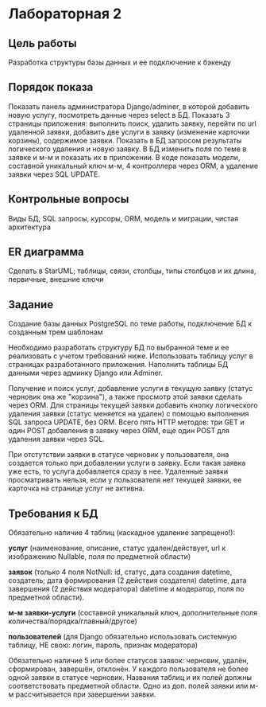 # Лабораторная 2

## Цель работы
Разработка структуры базы данных и ее подключение к бэкенду

## Порядок показа
Показать панель администратора Django/adminer, в которой добавить новую услугу, посмотреть данные через select в БД. Показать 3 страницы приложения: выполнить поиск, удалить заявку, перейти по url удаленной заявки, добавить две услуги в заявку (изменение карточки корзины), содержимое заявки. Показать в БД запросом результаты логического удаления и новую заявку. В БД изменить поля по теме в заявке и м-м и показать их в приложении. В коде показать модели, составной уникальный ключ м-м, 4 контроллера через ORM, а удаление заявки через SQL UPDATE.

## Контрольные вопросы
Виды БД, SQL запросы, курсоры, ORM, модель и миграции, чистая архитектура

## ER диаграмма
Сделать в StarUML; таблицы, связи, столбцы, типы столбцов и их длина, первичные, внешние ключи

## Задание
Создание базы данных PostgreSQL по теме работы, подключение БД к созданным трем шаблонам

Необходимо разработать структуру БД по выбранной теме и ее реализовать с учетом требований ниже. Использовать таблицу услуг в страницах разработанного приложения. Наполнить таблицы БД данными через админку Django или Adminer.

Получение и поиск услуг, добавление услуги в текущую заявку (статус черновик она же "корзина"), а также просмотр этой заявки сделать через ORM. Для страницы текущей заявки добавить кнопку логического удаления заявки (статус меняется на удален) с помощью выполнения SQL запроса UPDATE, без ORM. Всего пять HTTP методов: три GET и один POST добавления в заявку через ORM, еще один POST для удаления заявки через SQL.

При отстутствии заявки в статусе черновик у пользователя, она создается только при добавлении услуги в заявку. Если такая заявка уже есть, то услуга добавляется сразу в нее. Удаленные заявки просматривать нельзя, если у пользователя нет текущей заявки, ее карточка на странице услуг не активна.

## Требования к БД

Обязательно наличие 4 таблиц (каскадное удаление запрещено!):

**услуг** (наименование, описание, статус удален/действует, url к изображению Nullable, поля по предметной области)

**заявок** (только 4 поля NotNull: id, статус, дата создания datetime, создатель; дата формирования (2 действия создателя) datetime, дата завершения (2 действия модератора) datetime и модератор, поля по предметной области).

**м-м заявки-услуги** (составной уникальный ключ, дополнительные поля количества/порядка/главный/другое)

**пользователей** (для Django обязательно использовать системную таблицу, НЕ свою: логин, пароль, признак модератора)

Обязательно наличие 5 или более статусов заявок: черновик, удалён, сформирован, завершён, отклонён. У каждого пользователя не более одной заявки в статусе черновик. Названия таблиц и их полей должны соответствовать предметной области. Одно из доп. полей заявки или м-м рассчитывается при завершении заявки.